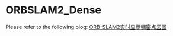 # ORBSLAM2_Dense
Please refer to the following blog: [ORB-SLAM2实时显示稠密点云图](https://blog.csdn.net/XindaBlack/article/details/109136942)
